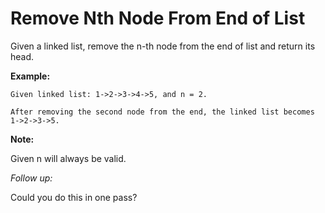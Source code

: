 # Remove Nth Node From End of List

Given a linked list, remove the n-th node from the end of list and return its head.  

**Example:**  
```
Given linked list: 1->2->3->4->5, and n = 2.

After removing the second node from the end, the linked list becomes 1->2->3->5.
```
**Note:**  

Given n will always be valid.  

*Follow up:*   

Could you do this in one pass?  